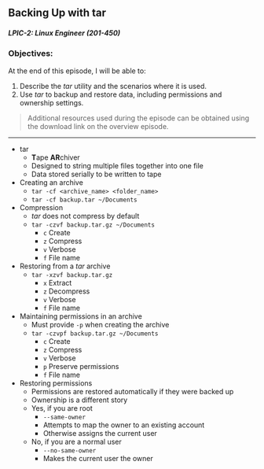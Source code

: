 ## Backing Up with tar  
##### LPIC-2: Linux Engineer (201-450)  

### Objectives:  

At the end of this episode, I will be able to:  

1. Describe the *tar* utility and the scenarios where it is used.
2. Use *tar* to backup and restore data, including permissions and ownership settings.

>Additional resources used during the episode can be obtained using the download link on the overview episode.  

-----------------------------------------------------------

* tar
	+ **T**ape **AR**chiver
	+ Designed to string multiple files together into one file
	+ Data stored serially to be written to tape
* Creating an archive
	+ `tar -cf <archive_name> <folder_name>`
	+ `tar -cf backup.tar ~/Documents`
* Compression
	+ *tar* does not compress by default
	+ `tar -czvf backup.tar.gz ~/Documents`
		- `c` Create
		- `z` Compress
		- `v` Verbose
		- `f` File name
* Restoring from a *tar* archive
	+ `tar -xzvf backup.tar.gz`
		- `x` Extract
		- `z` Decompress
		- `v` Verbose
		- `f` File name
* Maintaining permissions in an archive
	+ Must provide `-p` when creating the archive
	+ `tar -czvpf backup.tar.gz ~/Documents`
		- `c` Create
		- `z` Compress
		- `v` Verbose
		- `p` Preserve permissions
		- `f` File name
* Restoring permissions
	+ Permissions are restored automatically if they were backed up
	+ Ownership is a different story
	+ Yes, if you are root
		- `--same-owner`
		- Attempts to map the owner to an existing account
		- Otherwise assigns the current user
	+ No, if you are a normal user
		- `--no-same-owner`
		- Makes the current user the owner
